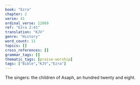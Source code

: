 ```yaml
---
book: "Ezra"
chapter: 2
verse: 41
ordinal_verse: 12069
ref: "Ezra 2:41"
translation: "KJV"
genre: "History"
word_count: 11
topics: []
cross_references: []
grammar_tags: []
thematic_tags: [praise-worship]
tags: ["Bible","KJV","Ezra"]
---
```

The singers: the children of Asaph, an hundred twenty and eight.
